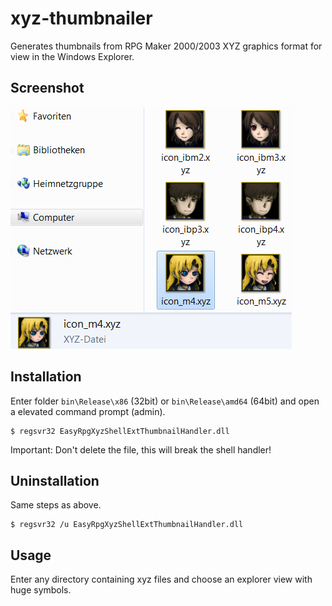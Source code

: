 
# xyz-thumbnailer

Generates thumbnails from RPG Maker 2000/2003 XYZ graphics format for view in
the Windows Explorer.

## Screenshot

![screenshot](assets/screenshot.png)

## Installation

Enter folder `bin\Release\x86` (32bit) or `bin\Release\amd64` (64bit)
and open a elevated command prompt (admin).

    $ regsvr32 EasyRpgXyzShellExtThumbnailHandler.dll
	
Important: Don't delete the file, this will break the shell handler!
	
## Uninstallation

Same steps as above.

    $ regsvr32 /u EasyRpgXyzShellExtThumbnailHandler.dll

## Usage

Enter any directory containing xyz files and choose an explorer view with
huge symbols.

